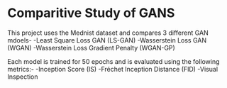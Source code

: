 # Comparitive Study of GANS

This project uses the Mednist dataset and compares 3 different GAN mdoels-
-Least Square Loss GAN (LS-GAN)
-Wasserstein Loss GAN (WGAN)
-Wasserstein Loss Gradient Penalty (WGAN-GP)

Each model is trained for 50 epochs and is evaluated using the following metrics:-
-Inception Score (IS)
-Fréchet Inception Distance (FID)
-Visual Inspection
